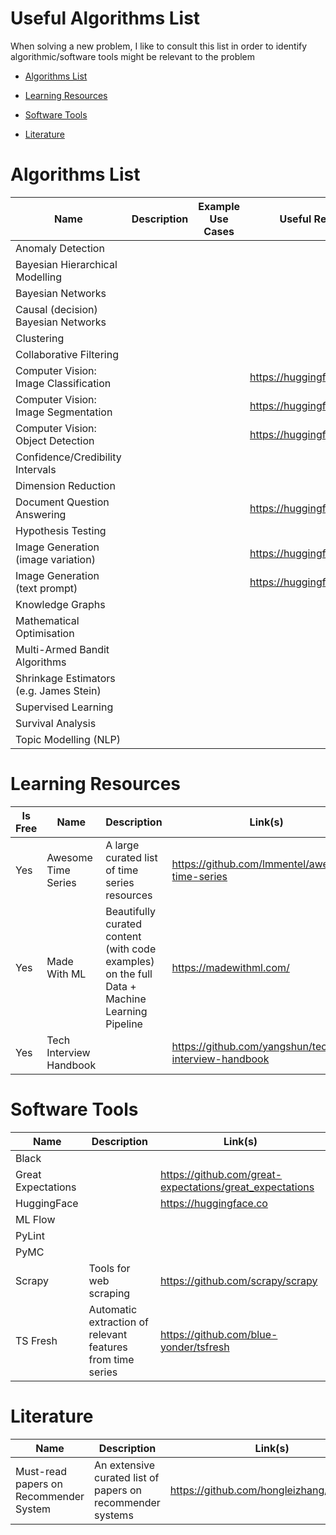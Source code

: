 # Useful Algorithms List

When solving a new problem, I like to consult this list in order to identify algorithmic/software tools might be relevant to the problem

* [Algorithms List](#algorithms-list)

* [Learning Resources](#learning-resources)

* [Software Tools](#software-tools)

* [Literature](#literature)

# Algorithms List 
Name                                   | Description              | Example Use Cases         | Useful Resources
---------------------------------------|--------------------------|---------------------------|------------------
Anomaly Detection                      |                          |                           |
Bayesian Hierarchical Modelling        |                          |                           | 
Bayesian Networks                      |                          |                           |  
Causal (decision) Bayesian Networks    |                          |                           |
Clustering                             |                          |                           | 
Collaborative Filtering                |                          |                           | 
Computer Vision: Image Classification  |                          |                           | https://huggingface.co/models
Computer Vision: Image Segmentation    |                          |                           | https://huggingface.co/models
Computer Vision: Object Detection      |                          |                           | https://huggingface.co/models
Confidence/Credibility Intervals       |                          |                           | 
Dimension Reduction                    |                          |                           | 
Document Question Answering            |                          |                           | https://huggingface.co/models
Hypothesis Testing                     |                          |                           | 
Image Generation (image variation)     |                          |                           | https://huggingface.co/models
Image Generation (text prompt)         |                          |                           | https://huggingface.co/models
Knowledge Graphs                       |                          |                           | 
Mathematical Optimisation              |                          |                           | 
Multi-Armed Bandit Algorithms          |                          |                           | 
Shrinkage Estimators (e.g. James Stein)|                          |                           | 
Supervised Learning                    |                          |                           |
Survival Analysis                      |                          |                           |
Topic Modelling (NLP)                  |                          |                           | 

# Learning Resources 

Is Free | Name                    | Description                                   | Link(s)
--------|-------------------------|-----------------------------------------------|-------------------
Yes     | Awesome Time Series     | A large curated list of time series resources | https://github.com/lmmentel/awesome-time-series
Yes     | Made With ML            | Beautifully curated content (with code examples) on the full Data + Machine Learning Pipeline | https://madewithml.com/ | 
Yes     | Tech Interview Handbook |                                               | https://github.com/yangshun/tech-interview-handbook

# Software Tools

Name               | Description                                                | Link(s)
-------------------|------------------------------------------------------------|----------
Black              |                                                            |
Great Expectations |                                                            | https://github.com/great-expectations/great_expectations
HuggingFace        |                                                            | https://huggingface.co
ML Flow            |                                                            |
PyLint             |                                                            |
PyMC               |                                                            |
Scrapy             | Tools for web scraping                                     | https://github.com/scrapy/scrapy 
TS Fresh           | Automatic extraction of relevant features from time series | https://github.com/blue-yonder/tsfresh

# Literature
Name                                  | Description                                                | Link(s)
--------------------------------------|------------------------------------------------------------|----------------
Must-read papers on Recommender System| An extensive curated list of papers on recommender systems | https://github.com/hongleizhang/RSPapers